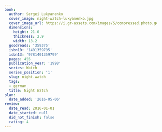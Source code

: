 ```yaml
---
book:
  author: Sergei Lukyanenko
  cover_image: night-watch-lukyanenko.jpg
  cover_image_url: https://i.gr-assets.com/images/S/compressed.photo.goodreads.com/books/1351342315l/359375._SX98_.jpg
  dimensions:
    height: 21.0
    thickness: 2.9
    width: 13.2
  goodreads: '359375'
  isbn10: '1401359795'
  isbn13: '9781401359799'
  pages: 455
  publication_year: '1998'
  series: Watch
  series_position: '1'
  slug: night-watch
  tags:
  - german
  title: Night Watch
plan:
  date_added: '2016-05-06'
review:
  date_read: 2010-01-01
  date_started: null
  did_not_finish: false
  rating: 4
---
```

